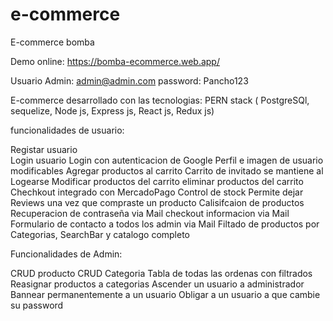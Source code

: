 # e-commerce
E-commerce bomba 

Demo online: https://bomba-ecommerce.web.app/

Usuario Admin: admin@admin.com
password: Pancho123

E-commerce desarrollado con las tecnologias:  PERN stack ( PostgreSQl, sequelize, Node js, Express js, React js, Redux js)

funcionalidades de usuario:

Registar usuario<br>
Login usuario
Login con autenticacion de Google
Perfil e imagen de usuario modificables
Agregar productos al carrito
Carrito de invitado se mantiene al Logearse
Modificar productos del carrito
eliminar productos del carrito
Chechkout integrado con MercadoPago
Control de stock
Permite dejar Reviews una vez que compraste un producto
Calisifcaion de productos
Recuperacion de contraseña via Mail
checkout informacion via Mail
Formulario de contacto a todos los admin via Mail
Filtado de productos por Categorias, SearchBar y catalogo completo

Funcionalidades de Admin:

CRUD producto
CRUD Categoria
Tabla de todas las ordenas con filtrados
Reasignar productos a categorias
Ascender un usuario a administrador
Bannear permanentemente a un usuario
Obligar a un usuario a que cambie su password










